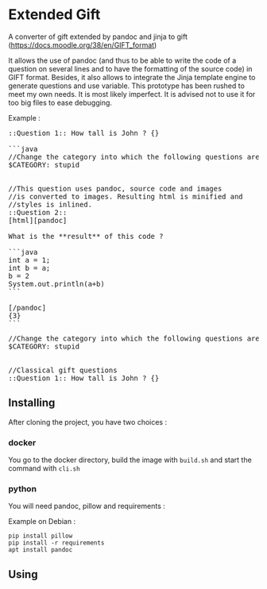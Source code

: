 # Extended Gift

A converter of gift extended by pandoc and jinja to gift (https://docs.moodle.org/38/en/GIFT_format)

It allows the use of pandoc (and thus to be able to write the code of a question on several lines and to have the formatting of the source code) in GIFT format. Besides, it also allows to integrate the Jinja template engine to generate questions and use variable. This prototype has been rushed to meet my own needs. It is most likely imperfect. It is advised not to use it for too big files to ease debugging.

Example :


<pre>
::Question 1:: How tall is John ? {}

```java
//Change the category into which the following questions are added
$CATEGORY: stupid


//This question uses pandoc, source code and images
//is converted to images. Resulting html is minified and
//styles is inlined.
::Question 2::
[html][pandoc]

What is the **result** of this code ?

```java
int a = 1;
int b = a;
b = 2
System.out.println(a+b)
```

[/pandoc]
{3}
```
</pre>


<pre>
//Change the category into which the following questions are added
$CATEGORY: stupid


//Classical gift questions
::Question 1:: How tall is John ? {}
</pre>


## Installing

After cloning the project, you have two choices :

### docker
You go to the docker directory, build the image with `build.sh` and start the command with `cli.sh`

### python
You will need pandoc, pillow and requirements :

Example on Debian :
```shell
pip install pillow
pip install -r requirements
apt install pandoc
```


## Using